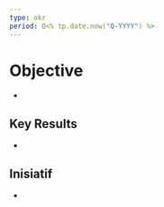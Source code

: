 ```yaml
---
type: okr
period: Q<% tp.date.now("Q-YYYY") %>
---
```

# Objective
- 

## Key Results
- 

## Inisiatif
- 
